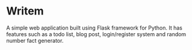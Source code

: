 # Writem
A simple web application built using Flask framework for Python. It has features such as a todo list, blog post, login/register system and random number fact generator.
